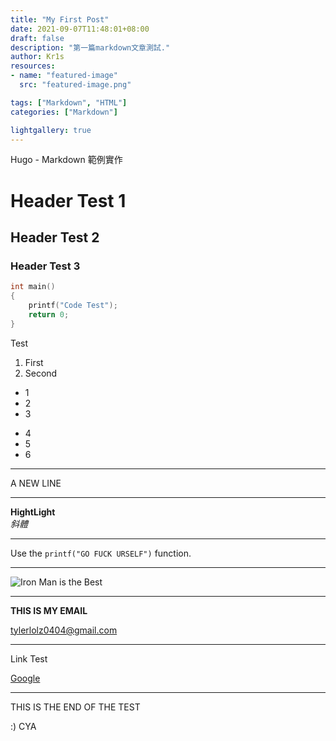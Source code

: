```yaml
---
title: "My First Post"
date: 2021-09-07T11:48:01+08:00
draft: false
description: "第一篇markdown文章測試."
author: Kr1s
resources:
- name: "featured-image"
  src: "featured-image.png"

tags: ["Markdown", "HTML"]
categories: ["Markdown"]

lightgallery: true
---
```


Hugo - Markdown 範例實作 

<!--more-->


# Header Test 1
## Header Test 2
### Header Test 3

```c
int main()
{
    printf("Code Test");
    return 0;
}
``` 

Test

1. First
2. Second 

 - 1
 - 2
 - 3

* 4
* 5
* 6

---

A NEW LINE

---

__HightLight__         
_斜體_

---

Use the `printf("GO FUCK URSELF")` function.

---

![Iron Man is the Best](https://www.redwolf.in/image/catalog/artwork-Images/mens/iron-man-mask-design-image'.png)

---

 **THIS IS MY EMAIL**

<tylerlolz0404@gmail.com>  

---

Link Test

[Google][]

[Google]: https://google.com/
---

THIS IS THE END OF THE TEST

:) CYA

